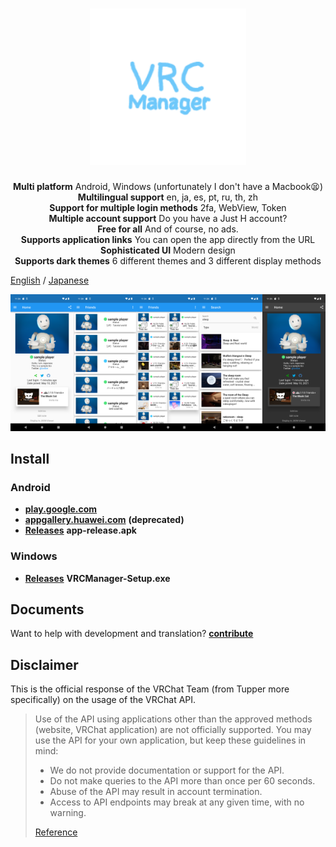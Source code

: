 <h1 align="center">
  <img width="250px" src="assets/img/foreground.png">
</h1>

<div align="center">
  <p>
    <b>Multi platform</b> Android, Windows (unfortunately I don't have a Macbook😫)<br>
    <b>Multilingual support</b>  en, ja, es, pt, ru, th, zh<br>
    <b>Support for multiple login methods</b> 2fa, WebView, Token<br>
    <b>Multiple account support</b> Do you have a Just H account?<br>
    <b>Free for all</b> And of course, no ads.<br>
    <b>Supports application links</b> You can open the app directly from the URL<br>
    <b>Sophisticated UI</b> Modern design<br>
    <b>Supports dark themes</b> 6 different themes and 3 different display methods<br>
  </p>
</div>

[English](README.md) / [Japanese](README-ja.md)

<img width="20%" src="docs/img/screenshots1.png"><img width="20%" src="docs/img/screenshots2.png"><img width="20%" src="docs/img/screenshots3.png"><img width="20%" src="docs/img/screenshots4.png"><img width="20%" src="docs/img/screenshots5.png">

## Install

### Android

- [**play.google.com**](https://play.google.com/store/apps/details?id=com.yuki0311.vrc_manager)
- [**appgallery.huawei.com**](https://appgallery.huawei.com/#/app/C106854219) **(deprecated)**
- [**Releases**](https://github.com/fa0311/vrc_manager/releases) **app-release.apk**

### Windows

- [**Releases**](https://github.com/fa0311/vrc_manager/releases) **VRCManager-Setup.exe**

## Documents

Want to help with development and translation? [**contribute**](docs/contribute/en.md)

## Disclaimer

This is the official response of the VRChat Team (from Tupper more specifically) on the usage of the VRChat API.

> Use of the API using applications other than the approved methods (website, VRChat application) are not officially supported. You may use the API for your own application, but keep these guidelines in mind:
>
> - We do not provide documentation or support for the API.
> - Do not make queries to the API more than once per 60 seconds.
> - Abuse of the API may result in account termination.
> - Access to API endpoints may break at any given time, with no warning.
>
> [Reference](https://vrchatapi.github.io/sdk/java/)
